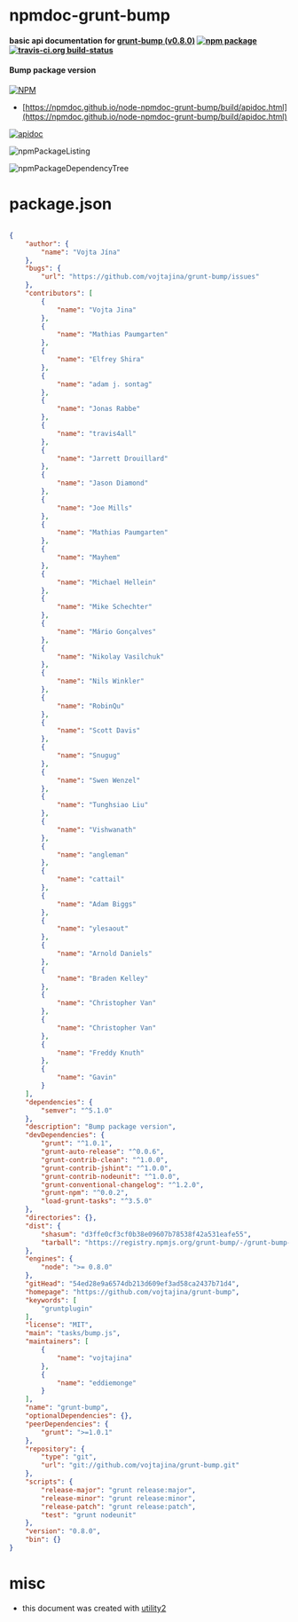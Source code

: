 # npmdoc-grunt-bump

#### basic api documentation for  [grunt-bump (v0.8.0)](https://github.com/vojtajina/grunt-bump)  [![npm package](https://img.shields.io/npm/v/npmdoc-grunt-bump.svg?style=flat-square)](https://www.npmjs.org/package/npmdoc-grunt-bump) [![travis-ci.org build-status](https://api.travis-ci.org/npmdoc/node-npmdoc-grunt-bump.svg)](https://travis-ci.org/npmdoc/node-npmdoc-grunt-bump)

#### Bump package version

[![NPM](https://nodei.co/npm/grunt-bump.png?downloads=true&downloadRank=true&stars=true)](https://www.npmjs.com/package/grunt-bump)

- [https://npmdoc.github.io/node-npmdoc-grunt-bump/build/apidoc.html](https://npmdoc.github.io/node-npmdoc-grunt-bump/build/apidoc.html)

[![apidoc](https://npmdoc.github.io/node-npmdoc-grunt-bump/build/screenCapture.buildCi.browser.%252Ftmp%252Fbuild%252Fapidoc.html.png)](https://npmdoc.github.io/node-npmdoc-grunt-bump/build/apidoc.html)

![npmPackageListing](https://npmdoc.github.io/node-npmdoc-grunt-bump/build/screenCapture.npmPackageListing.svg)

![npmPackageDependencyTree](https://npmdoc.github.io/node-npmdoc-grunt-bump/build/screenCapture.npmPackageDependencyTree.svg)



# package.json

```json

{
    "author": {
        "name": "Vojta Jína"
    },
    "bugs": {
        "url": "https://github.com/vojtajina/grunt-bump/issues"
    },
    "contributors": [
        {
            "name": "Vojta Jina"
        },
        {
            "name": "Mathias Paumgarten"
        },
        {
            "name": "Elfrey Shira"
        },
        {
            "name": "adam j. sontag"
        },
        {
            "name": "Jonas Rabbe"
        },
        {
            "name": "travis4all"
        },
        {
            "name": "Jarrett Drouillard"
        },
        {
            "name": "Jason Diamond"
        },
        {
            "name": "Joe Mills"
        },
        {
            "name": "Mathias Paumgarten"
        },
        {
            "name": "Mayhem"
        },
        {
            "name": "Michael Hellein"
        },
        {
            "name": "Mike Schechter"
        },
        {
            "name": "Mário Gonçalves"
        },
        {
            "name": "Nikolay Vasilchuk"
        },
        {
            "name": "Nils Winkler"
        },
        {
            "name": "RobinQu"
        },
        {
            "name": "Scott Davis"
        },
        {
            "name": "Snugug"
        },
        {
            "name": "Swen Wenzel"
        },
        {
            "name": "Tunghsiao Liu"
        },
        {
            "name": "Vishwanath"
        },
        {
            "name": "angleman"
        },
        {
            "name": "cattail"
        },
        {
            "name": "Adam Biggs"
        },
        {
            "name": "ylesaout"
        },
        {
            "name": "Arnold Daniels"
        },
        {
            "name": "Braden Kelley"
        },
        {
            "name": "Christopher Van"
        },
        {
            "name": "Christopher Van"
        },
        {
            "name": "Freddy Knuth"
        },
        {
            "name": "Gavin"
        }
    ],
    "dependencies": {
        "semver": "^5.1.0"
    },
    "description": "Bump package version",
    "devDependencies": {
        "grunt": "^1.0.1",
        "grunt-auto-release": "^0.0.6",
        "grunt-contrib-clean": "^1.0.0",
        "grunt-contrib-jshint": "^1.0.0",
        "grunt-contrib-nodeunit": "^1.0.0",
        "grunt-conventional-changelog": "^1.2.0",
        "grunt-npm": "^0.0.2",
        "load-grunt-tasks": "^3.5.0"
    },
    "directories": {},
    "dist": {
        "shasum": "d3ffe0cf3cf0b38e09607b78538f42a531eafe55",
        "tarball": "https://registry.npmjs.org/grunt-bump/-/grunt-bump-0.8.0.tgz"
    },
    "engines": {
        "node": ">= 0.8.0"
    },
    "gitHead": "54ed28e9a6574db213d609ef3ad58ca2437b71d4",
    "homepage": "https://github.com/vojtajina/grunt-bump",
    "keywords": [
        "gruntplugin"
    ],
    "license": "MIT",
    "main": "tasks/bump.js",
    "maintainers": [
        {
            "name": "vojtajina"
        },
        {
            "name": "eddiemonge"
        }
    ],
    "name": "grunt-bump",
    "optionalDependencies": {},
    "peerDependencies": {
        "grunt": ">=1.0.1"
    },
    "repository": {
        "type": "git",
        "url": "git://github.com/vojtajina/grunt-bump.git"
    },
    "scripts": {
        "release-major": "grunt release:major",
        "release-minor": "grunt release:minor",
        "release-patch": "grunt release:patch",
        "test": "grunt nodeunit"
    },
    "version": "0.8.0",
    "bin": {}
}
```



# misc
- this document was created with [utility2](https://github.com/kaizhu256/node-utility2)
